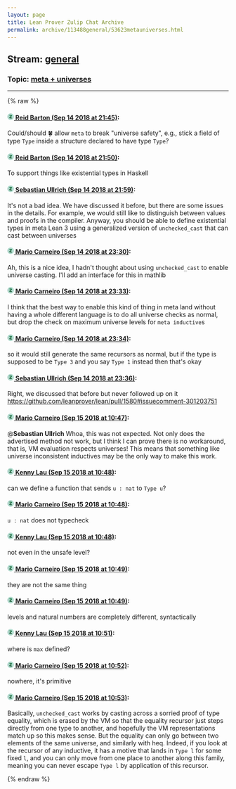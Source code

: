 ```yaml
---
layout: page
title: Lean Prover Zulip Chat Archive 
permalink: archive/113488general/53623metauniverses.html
---
```


## Stream: [general](index.html)
### Topic: [meta + universes](53623metauniverses.html)

---


{% raw %}
#### [![Click to go to Zulip](../../assets/img/zulip2.png) Reid Barton (Sep 14 2018 at 21:45)](https://leanprover.zulipchat.com/#narrow/stream/113488-general/topic/meta%20%2B%20universes/near/133974969):
Could/should :four_leaf_clover: allow `meta` to break "universe safety", e.g., stick a field of type `Type` inside a structure declared to have type `Type`?

#### [![Click to go to Zulip](../../assets/img/zulip2.png) Reid Barton (Sep 14 2018 at 21:50)](https://leanprover.zulipchat.com/#narrow/stream/113488-general/topic/meta%20%2B%20universes/near/133975221):
To support things like existential types in Haskell

#### [![Click to go to Zulip](../../assets/img/zulip2.png) Sebastian Ullrich (Sep 14 2018 at 21:59)](https://leanprover.zulipchat.com/#narrow/stream/113488-general/topic/meta%20%2B%20universes/near/133975646):
It's not a bad idea. We have discussed it before, but there are some issues in the details. For example, we would still like to distinguish between values and proofs in the compiler. Anyway, you should be able to define existential types in meta Lean 3 using a generalized version of `unchecked_cast` that can cast between universes

#### [![Click to go to Zulip](../../assets/img/zulip2.png) Mario Carneiro (Sep 14 2018 at 23:30)](https://leanprover.zulipchat.com/#narrow/stream/113488-general/topic/meta%20%2B%20universes/near/133980222):
Ah, this is a nice idea, I hadn't thought about using `unchecked_cast` to enable universe casting. I'll add an interface for this in mathlib

#### [![Click to go to Zulip](../../assets/img/zulip2.png) Mario Carneiro (Sep 14 2018 at 23:33)](https://leanprover.zulipchat.com/#narrow/stream/113488-general/topic/meta%20%2B%20universes/near/133980318):
I think that the best way to enable this kind of thing in meta land without having a whole different language is to do all universe checks as normal, but drop the check on maximum universe levels for `meta inductive`s

#### [![Click to go to Zulip](../../assets/img/zulip2.png) Mario Carneiro (Sep 14 2018 at 23:34)](https://leanprover.zulipchat.com/#narrow/stream/113488-general/topic/meta%20%2B%20universes/near/133980377):
so it would still generate the same recursors as normal, but if the type is supposed to be `Type 3` and you say `Type 1` instead then that's okay

#### [![Click to go to Zulip](../../assets/img/zulip2.png) Sebastian Ullrich (Sep 14 2018 at 23:36)](https://leanprover.zulipchat.com/#narrow/stream/113488-general/topic/meta%20%2B%20universes/near/133980492):
Right, we discussed that before but never followed up on it https://github.com/leanprover/lean/pull/1580#issuecomment-301203751

#### [![Click to go to Zulip](../../assets/img/zulip2.png) Mario Carneiro (Sep 15 2018 at 10:47)](https://leanprover.zulipchat.com/#narrow/stream/113488-general/topic/meta%20%2B%20universes/near/134003123):
@**Sebastian Ullrich** Whoa, this was not expected. Not only does the advertised method not work, but I think I can prove there is no workaround, that is, VM evaluation respects universes! This means that something like universe inconsistent inductives may be the only way to make this work.

#### [![Click to go to Zulip](../../assets/img/zulip2.png) Kenny Lau (Sep 15 2018 at 10:48)](https://leanprover.zulipchat.com/#narrow/stream/113488-general/topic/meta%20%2B%20universes/near/134003181):
can we define a function that sends `u : nat` to `Type u`?

#### [![Click to go to Zulip](../../assets/img/zulip2.png) Mario Carneiro (Sep 15 2018 at 10:48)](https://leanprover.zulipchat.com/#narrow/stream/113488-general/topic/meta%20%2B%20universes/near/134003182):
`u : nat` does not typecheck

#### [![Click to go to Zulip](../../assets/img/zulip2.png) Kenny Lau (Sep 15 2018 at 10:48)](https://leanprover.zulipchat.com/#narrow/stream/113488-general/topic/meta%20%2B%20universes/near/134003185):
not even in the unsafe level?

#### [![Click to go to Zulip](../../assets/img/zulip2.png) Mario Carneiro (Sep 15 2018 at 10:49)](https://leanprover.zulipchat.com/#narrow/stream/113488-general/topic/meta%20%2B%20universes/near/134003190):
they are not the same thing

#### [![Click to go to Zulip](../../assets/img/zulip2.png) Mario Carneiro (Sep 15 2018 at 10:49)](https://leanprover.zulipchat.com/#narrow/stream/113488-general/topic/meta%20%2B%20universes/near/134003192):
levels and natural numbers are completely different, syntactically

#### [![Click to go to Zulip](../../assets/img/zulip2.png) Kenny Lau (Sep 15 2018 at 10:51)](https://leanprover.zulipchat.com/#narrow/stream/113488-general/topic/meta%20%2B%20universes/near/134003257):
where is `max` defined?

#### [![Click to go to Zulip](../../assets/img/zulip2.png) Mario Carneiro (Sep 15 2018 at 10:52)](https://leanprover.zulipchat.com/#narrow/stream/113488-general/topic/meta%20%2B%20universes/near/134003296):
nowhere, it's primitive

#### [![Click to go to Zulip](../../assets/img/zulip2.png) Mario Carneiro (Sep 15 2018 at 10:53)](https://leanprover.zulipchat.com/#narrow/stream/113488-general/topic/meta%20%2B%20universes/near/134003307):
Basically, `unchecked_cast` works by casting across a sorried proof of type equality, which is erased by the VM so that the equality recursor just steps directly from one type to another, and hopefully the VM representations match up so this makes sense. But the equality can only go between two elements of the same universe, and similarly with heq. Indeed, if you look at the recursor of any inductive, it has a motive that lands in `Type l` for some fixed `l`, and you can only move from one place to another along this family, meaning you can never escape `Type l` by application of this recursor.


{% endraw %}
